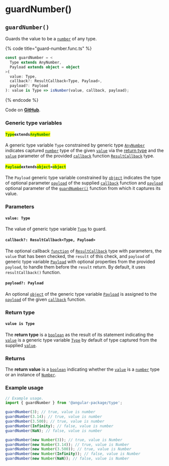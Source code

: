 # guardNumber()

## `guardNumber()`

Guards the value to be a [`number`](https://developer.mozilla.org/en-US/docs/Web/JavaScript/Reference/Global\_Objects/Number) of any type.

{% code title="guard-number.func.ts" %}
```typescript
const guardNumber = <
  Type extends AnyNumber,
  Payload extends object = object
>(
  value: Type,
  callback?: ResultCallback<Type, Payload>,
  payload?: Payload
): value is Type => isNumber(value, callback, payload);
```
{% endcode %}

Code on [**GitHub**](https://github.com/angular-package/type/blob/5.0.x/src/guard/lib/guard-number.func.ts).

### Generic type variables

#### <mark style="color:green;">**`Type`**</mark>**`extends`**<mark style="color:green;">**`AnyNumber`**</mark>

A generic type variable `Type` constrained by generic type [`AnyNumber`](../type/anynumber.md) indicates captured [`number`](https://www.typescriptlang.org/docs/handbook/basic-types.html#number) type of the given [`value`](guardnumber.md#value-type) via the [return type](guardnumber.md#return-type) and the [`value`](../type/resultcallback.md#value-value) parameter of the provided [`callback`](guardnumber.md#callback-resultcallback-less-than-bigint-payload-greater-than) function [`ResultCallback`](../type/resultcallback.md) type.

#### <mark style="color:green;">**`Payload`**</mark>**`extends`**<mark style="color:green;">**`object`**</mark>**`=`**<mark style="color:green;">**`object`**</mark>

The `Payload` generic type variable constrained by [`object`](https://www.typescriptlang.org/docs/handbook/basic-types.html#object) indicates the type of optional parameter [`payload`](../type/resultcallback.md#payload-payload) of the supplied [`callback`](guardnumber.md#callback-resultcallback-less-than-type-payload-greater-than) function and [`payload`](guardnumber.md#payload-payload) optional parameter of the [`guardNumber()`](guardnumber.md#guardnumber) function from which it captures its value.

### Parameters

#### `value: Type`

The value of generic type variable [`Type`](guardnumber.md#typeextendsanynumber) to guard.

#### `callback?: ResultCallback<Type, Payload>`

The optional callback [`function`](https://developer.mozilla.org/en-US/docs/Web/JavaScript/Guide/Functions) of [`ResultCallback`](../type/resultcallback.md) type with parameters, the `value` that has been checked, the `result` of this check, and `payload` of generic type variable [`Payload`](guardnumber.md#payloadextendsobject-object) with optional properties from the provided `payload`, to handle them before the `result` return. By default, it uses `resultCallback()` function.

#### `payload?: Payload`

An optional [`object`](https://developer.mozilla.org/en-US/docs/Web/JavaScript/Reference/Global\_Objects/Object) of the generic type variable [`Payload`](guardnumber.md#payloadextendsobject-object) is assigned to the [`payload`](../type/resultcallback.md#payload-payload) of the given [`callback`](guardnumber.md#callback-resultcallback-less-than-bigint-payload-greater-than) function.

### Return type

#### `value is Type`

The **return type** is a [`boolean`](https://www.typescriptlang.org/docs/handbook/basic-types.html#boolean) as the result of its statement indicating the [`value`](guardnumber.md#value-type) is a generic type variable [`Type`](guardnumber.md#typeextendsanynumber) by default of type captured from the supplied [`value`](guardnumber.md#value-type).

### Returns

The **return value** is a [`boolean`](https://developer.mozilla.org/en-US/docs/Web/JavaScript/Reference/Global\_Objects/Boolean) indicating whether the [`value`](guardnumber.md#value-type) is a [`number`](https://developer.mozilla.org/en-US/docs/Web/JavaScript/Reference/Global\_Objects/Boolean) type or an instance of [`Number`](https://developer.mozilla.org/en-US/docs/Web/JavaScript/Reference/Global\_Objects/Boolean).

### Example usage

```typescript
// Example usage.
import { guardNumber } from '@angular-package/type';

guardNumber(3); // true, value is number
guardNumber(3.14); // true, value is number
guardNumber(3.500); // true, value is number
guardNumber(Infinity); // false, value is number
guardNumber(NaN); // false, value is number

guardNumber(new Number(3)); // true, value is Number
guardNumber(new Number(3.14)); // true, value is Number
guardNumber(new Number(3.500)); // true, value is Number
guardNumber(new Number(Infinity)); // false, value is Number
guardNumber(new Number(NaN)); // false, value is Number
```
